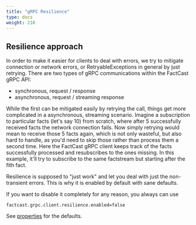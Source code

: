 ```yaml
---
title: "gRPC Resilience"
type: docs
weight: 210
---
```


## Resilience approach

In order to make it easier for clients to deal with errors, we try to mitigate connection or network errors,
or RetryableExceptions in general by just retrying.
There are two types of gRPC communications within the FactCast gRPC API:

* synchronous, request / response
* asynchronous, request / streaming response

While the first can be mitigated easily by retrying the call, things get more complicated in a asynchronous, streaming
scenario.
Imagine a subscription to particular facts (let's say 10) from scratch, where after 5 successfully received facts
the network connection fails. Now simply retrying would mean to receive those 5 facts again, which is not only wasteful,
but also hard to handle, as you'd need to skip those rather than process them a second time.
Here the FactCast gRPC client keeps track of the facts successfully processed and resubscribes to the ones missing.
In this example, it'll try to subscribe to the same factstream but starting after the fith fact.

Resilience is supposed to "just work" and let you deal with just the non-transient errors.
This is why it is enabled by default with sane defaults.

If you want to disable it completely for any reason, you always can use

```properties
factcast.grpc.client.resilience.enabled=false
```
See [properties](/setup/properties) for the defaults.
